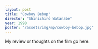 ```yaml
---
layout: post
title: "Cowboy Bebop"
director: "Shinichirō Watanabe"
year: 1998
poster: "/assets/img/mp/cowboy-bebop.jpg"
---
```


My review or thoughts on the film go here.
